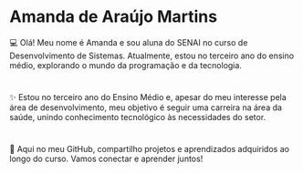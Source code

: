 # Amanda de Araújo Martins

💻 Olá! Meu nome é Amanda e sou aluna do SENAI no curso de Desenvolvimento de Sistemas. Atualmente, estou no terceiro ano do ensino médio, explorando o mundo da programação e da tecnologia. 

# 

✨ Estou no terceiro ano do Ensino Médio e, apesar do meu interesse pela área de desenvolvimento, meu objetivo é seguir uma carreira na área da saúde, unindo conhecimento tecnológico às necessidades do setor. 

#

🚀 Aqui no meu GitHub, compartilho projetos e aprendizados adquiridos ao longo do curso. Vamos conectar e aprender juntos! 
